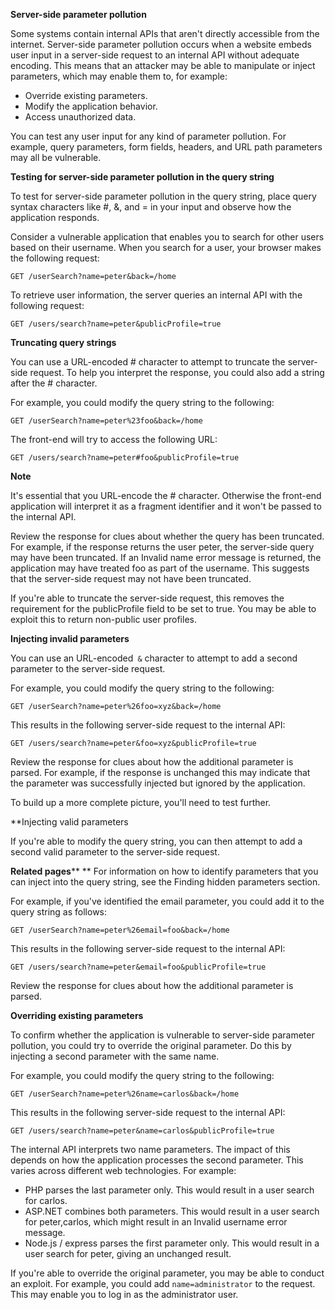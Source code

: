 **Server-side parameter pollution**

Some systems contain internal APIs that aren't directly accessible from the internet. Server-side parameter pollution occurs when a website embeds user input in a server-side request to an internal API without adequate encoding. This means that an attacker may be able to manipulate or inject parameters, which may enable them to, for example:

- Override existing parameters.
- Modify the application behavior.
- Access unauthorized data.

You can test any user input for any kind of parameter pollution. For example, query parameters, form fields, headers, and URL path parameters may all be vulnerable.

**Testing for server-side parameter pollution in the query string**

To test for server-side parameter pollution in the query string, place query syntax characters like #, &, and = in your input and observe how the application responds.

Consider a vulnerable application that enables you to search for other users based on their username. When you search for a user, your browser makes the following request:

`GET /userSearch?name=peter&back=/home`

To retrieve user information, the server queries an internal API with the following request:

`GET /users/search?name=peter&publicProfile=true`

**Truncating query strings**

You can use a URL-encoded # character to attempt to truncate the server-side request. To help you interpret the response, you could also add a string after the # character.

For example, you could modify the query string to the following:

`GET /userSearch?name=peter%23foo&back=/home`

The front-end will try to access the following URL:

`GET /users/search?name=peter#foo&publicProfile=true`

**Note**

It's essential that you URL-encode the # character. Otherwise the front-end application will interpret it as a fragment identifier and it won't be passed to the internal API.

Review the response for clues about whether the query has been truncated. For example, if the response returns the user peter, the server-side query may have been truncated. If an Invalid name error message is returned, the application may have treated foo as part of the username. This suggests that the server-side request may not have been truncated.

If you're able to truncate the server-side request, this removes the requirement for the publicProfile field to be set to true. You may be able to exploit this to return non-public user profiles.

**Injecting invalid parameters**

You can use an URL-encoded` &` character to attempt to add a second parameter to the server-side request.

For example, you could modify the query string to the following:

`GET /userSearch?name=peter%26foo=xyz&back=/home`

This results in the following server-side request to the internal API:

`GET /users/search?name=peter&foo=xyz&publicProfile=true`

Review the response for clues about how the additional parameter is parsed. For example, if the response is unchanged this may indicate that the parameter was successfully injected but ignored by the application.

To build up a more complete picture, you'll need to test further.

**Injecting valid parameters

If you're able to modify the query string, you can then attempt to add a second valid parameter to the server-side request.

**Related pages****
**
For information on how to identify parameters that you can inject into the query string, see the Finding hidden parameters section.

For example, if you've identified the email parameter, you could add it to the query string as follows:

`GET /userSearch?name=peter%26email=foo&back=/home`

This results in the following server-side request to the internal API:

`GET /users/search?name=peter&email=foo&publicProfile=true`

Review the response for clues about how the additional parameter is parsed.

**Overriding existing parameters**

To confirm whether the application is vulnerable to server-side parameter pollution, you could try to override the original parameter. Do this by injecting a second parameter with the same name.

For example, you could modify the query string to the following:

`GET /userSearch?name=peter%26name=carlos&back=/home`

This results in the following server-side request to the internal API:

`GET /users/search?name=peter&name=carlos&publicProfile=true`

The internal API interprets two name parameters. The impact of this depends on how the application processes the second parameter. This varies across different web technologies. For example:

- PHP parses the last parameter only. This would result in a user search for carlos.
- ASP.NET combines both parameters. This would result in a user search for peter,carlos, which might result in an Invalid username error message.
- Node.js / express parses the first parameter only. This would result in a user search for peter, giving an unchanged result.

If you're able to override the original parameter, you may be able to conduct an exploit. For example, you could add `name=administrator` to the request. This may enable you to log in as the administrator user.
